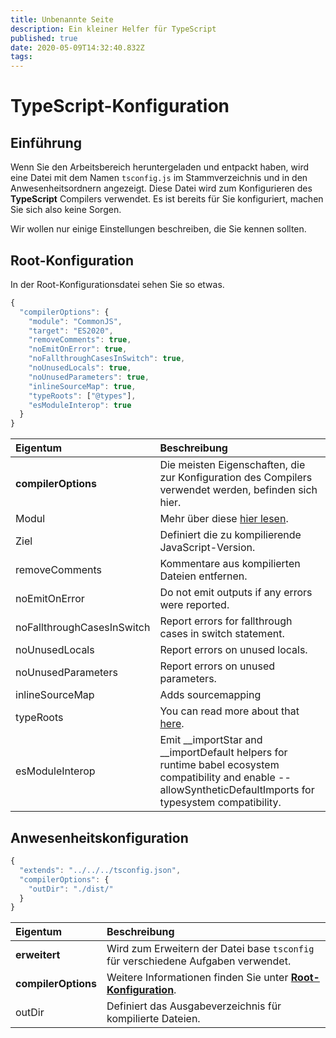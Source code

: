 ```yaml
---
title: Unbenannte Seite
description: Ein kleiner Helfer für TypeScript
published: true
date: 2020-05-09T14:32:40.832Z
tags:
---
```


# TypeScript-Konfiguration

## Einführung

Wenn Sie den Arbeitsbereich heruntergeladen und entpackt haben, wird eine Datei mit dem Namen `tsconfig.js` im Stammverzeichnis und in den Anwesenheitsordnern angezeigt. Diese Datei wird zum Konfigurieren des **TypeScript** Compilers verwendet. Es ist bereits für Sie konfiguriert, machen Sie sich also keine Sorgen.

Wir wollen nur einige Einstellungen beschreiben, die Sie kennen sollten.

## Root-Konfiguration

In der Root-Konfigurationsdatei sehen Sie so etwas.

```javascript
{
  "compilerOptions": {
    "module": "CommonJS",
    "target": "ES2020",
    "removeComments": true,
    "noEmitOnError": true,
    "noFallthroughCasesInSwitch": true,
    "noUnusedLocals": true,
    "noUnusedParameters": true,
    "inlineSourceMap": true,
    "typeRoots": ["@types"],
    "esModuleInterop": true
  }
}
```

| Eigentum                   | Beschreibung                                                                                                                                                        |
|:-------------------------- |:------------------------------------------------------------------------------------------------------------------------------------------------------------------- |
| **compilerOptions**        | Die meisten Eigenschaften, die zur Konfiguration des Compilers verwendet werden, befinden sich hier.                                                                |
| Modul                      | Mehr über diese [hier lesen](https://www.typescriptlang.org/docs/handbook/modules.html).                                                                            |
| Ziel                       | Definiert die zu kompilierende JavaScript-Version.                                                                                                                  |
| removeComments             | Kommentare aus kompilierten Dateien entfernen.                                                                                                                      |
| noEmitOnError              | Do not emit outputs if any errors were reported.                                                                                                                    |
| noFallthroughCasesInSwitch | Report errors for fallthrough cases in switch statement.                                                                                                            |
| noUnusedLocals             | Report errors on unused locals.                                                                                                                                     |
| noUnusedParameters         | Report errors on unused parameters.                                                                                                                                 |
| inlineSourceMap            | Adds sourcemapping                                                                                                                                                  |
| typeRoots                  | You can read more about that [here](https://www.typescriptlang.org/docs/handbook/tsconfig-json.html#types-typeroots-and-types).                                     |
| esModuleInterop            | Emit __importStar and __importDefault helpers for runtime babel ecosystem compatibility and enable --allowSyntheticDefaultImports for typesystem compatibility. |

## Anwesenheitskonfiguration

```javascript
{
  "extends": "../../../tsconfig.json",
  "compilerOptions": {
    "outDir": "./dist/"
  }
}
```

| Eigentum            | Beschreibung                                                                                                |
|:------------------- |:----------------------------------------------------------------------------------------------------------- |
| **erweitert**       | Wird zum Erweitern der Datei base `tsconfig` für verschiedene Aufgaben verwendet.                           |
| **compilerOptions** | Weitere Informationen finden Sie unter [**Root-Konfiguration**](/dev/presence/tsconfig#root-configuration). |
| outDir              | Definiert das Ausgabeverzeichnis für kompilierte Dateien.                                                   |
